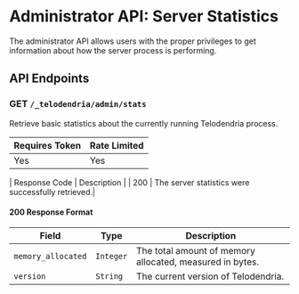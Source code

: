 # Administrator API: Server Statistics

The administrator API allows users with the proper privileges to get
information about how the server process is performing.

## API Endpoints

### **GET** `/_telodendria/admin/stats`

Retrieve basic statistics about the currently running Telodendria
process.

| Requires Token | Rate Limited |
|----------------|--------------|
| Yes            | Yes          |

| Response Code | Description |
| 200           | The server statistics were successfully retrieved.|

#### 200 Response Format

| Field | Type | Description |
|-------|------|-------------|
| `memory_allocated` | `Integer` | The total amount of memory allocated, measured in bytes.|
| `version` | `String` | The current version of Telodendria.|
